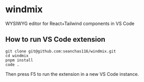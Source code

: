 # windmix

WYSIWYG editor for React+Tailwind components in VS Code

## How to run VS Code extension

```
git clone git@github.com:seanchas116/windmix.git
cd windmix
pnpm install
code .
```

Then press F5 to run the extension in a new VS Code instance.
